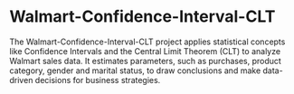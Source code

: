 # Walmart-Confidence-Interval-CLT
The Walmart-Confidence-Interval-CLT project applies statistical concepts like Confidence Intervals and the Central Limit Theorem (CLT) to analyze Walmart sales data. It estimates  parameters, such as purchases, product category, gender and marital status, to draw conclusions and make data-driven decisions for business strategies.
